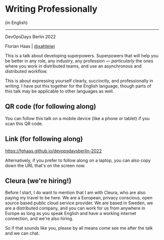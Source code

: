 # Writing Professionally
(in English)

* * *

DevOpsDays Berlin 2022

Florian Haas | [@xahteiwi](https://twitter.com/xahteiwi)

<!-- Note -->
This is a talk about developing superpowers. Superpowers that will
help you be better in any role, any industry, any profession —
*particularly* the ones where you work in distributed teams, and use
an asynchronous and distributed workflow.

This is about expressing yourself clearly, succinctly, and
professionally in writing. I have put this together for the English
language, though parts of this talk may be applicable to other
languages as well.


<!-- .slide: data-background="images/qrcode.svg" data-background-size="contain" -->
## QR code (for following along) <!-- .element class="hidden" -->

<!-- Note -->
You can follow this talk on a mobile device (like a phone or tablet)
if you scan this QR code.


## Link (for following along) <!-- .element class="hidden" -->

<https://fghaas.github.io/devopsdaysberlin-2022>

<!-- Note -->
Alternatively, if you prefer to follow along on a laptop, you can also
copy down the URL that's on the screen now.


<!-- .slide: data-background="images/cleura.svg" data-background-size="contain" -->

## Cleura (we're hiring!) <!-- .element class="hidden" -->

<!-- Note -->
Before I start, I do want to mention that I am with Cleura, who are
also paying my travel to be here. We are a European, privacy
conscious, open source based public cloud service provider. We are
based in Sweden, we are a distributed company, and you can work for us
from anywhere in Europe as long as you speak English and have a
working internet connection, and we're also hiring.

So if that sounds like you, please by all means come see me after the
talk and we can chat.